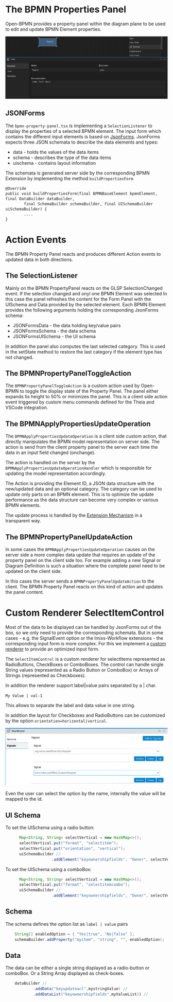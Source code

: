 # The BPMN Properties Panel

Open-BPMN provides a property panel within the diagram plane to be used to edit and update BPMN Element properties.

<img src="./images/property_panel-01.png" />


## JSONForms

The `bpmn-property-panel.tsx` is implementing a `SelectionListener` to display the properties of a selected BPMN element.
The input form which contains the different input elements is based on [JsonForms](https://jsonforms.io/). JsonForms expects three JSON schemata to describe the data elements and types:

 * data - holds the values of the data items
 * schema - describes the type of the data items
 * uischema - contains layout information
 
The schemata is generated server side by the corresponding BPMN Extension by implementing the method `buildPropertiesForm`


	@Override
	public void buildPropertiesForm(final BPMNBaseElement bpmnElement, final DataBuilder dataBuilder,
            final SchemaBuilder schemaBuilder, final UISchemaBuilder uiSchemaBuilder) {
            ....
	}

# Action Events

The BPMN Property Panel reacts and produces different Action events to updated data in both directions.

## The SelectionListener

Mainly on the BPMN PropertyPanel reacts on the GLSP SelectionChanged event. If the selection changed and onyl one BPMN Element was selected In this case the panel refreshes the content for the Form Panel with the UISchema and Data provided by the selected element. Each BPMN Element provides the following arguments holding the corresponding JsonForms schema:

* JSONFormsData - the data holding key/value pairs
* JSONFormsSchema - the data schema
* JSONFormsUISchema - the UI schema

In addition the panel also computes the last selected category. This is used in the setState method to restore the last category if the element type has not changed.

## The BPMNPropertyPanelToggleAction

The `BPMNPropertyPanelToggleAction` is a custom action used by Open-BPMN to toggle the display state of the Property Panel. The panel either expands tis height to 50% or minimizes the panel. This is a client side action event triggered by custom menu commands defined for the Theia and VSCode integration.

## The BPMNApplyPropertiesUpdateOperation

The `BPMNApplyPropertiesUpdateOperation` is a client side custom action, that directly manipulates the BPMN model representation on server side. The action is send from the client property panel to the server each time the data in an input field changed (onchange).

The action is handled on the server by the `BPMNApplyPropertiesUpdateOperationHandler` which is responsible for updating the model representation accordingly.

The Action is providing the Element ID, a JSON data structure with the new/updated data and an optional category. The category can be used to update only parts on an BPMN element. This is to optimize the update performance as the data structure can become very complex or various BPMN elements.

The update process is handled by the [Extension Mechanism](./BPMN_EXTENSIONS.md) in a transparent way. 

## The BPMNPropertyPanelUpdateAction

In some cases the `BPMNApplyPropertiesUpdateOperation` causes on the server side a more complex data update that requires an update of the property panel on the client side too. For example adding a new Signal or Diagram Definition is such a situation where the complete panel need to be updated on the client side.

In this cases the server sends a `BPMNPropertyPanelUpdateAction` to the client. The BPMN Property Panel reacts on this kind of action and updates the panel content.

# Custom Renderer SelectItemControl

Most of the data to be displayed can be handled by JsonForms out of the box, so we only need to provide the corresponding schemata. But in some cases - e.g. the SignalEvent option or the Imixs-Workflow extensions - the corresponding input form is more complex. For this we implement a [custom renderer](https://jsonforms.io/docs/tutorial/custom-renderers) to provide an optimized input form.

The `SelectItemControl` is a custom renderer for selectItems represented as RadioButtons, CheckBoxes or ComboBoxes.
The control can handle single String values (represented as a Radio Button or ComboBox) or Arrays of Strings (represented as Checkboxes).

In addition the renderer support label|value pairs separated by a | char.

`My Value | val-1`

This allows to separate the label and data value in one string.

In addition the layout for Checkboxes and RadioButtons can be customized by the option `orientation=horizontal|vertical`.

<img src="./images/property-panel-selectitem.png" />

Even the user can select the option by the name, internally the value will be mapped to the id. 
## UI Schema
To set the UISchema using  a radio button:

```java
      Map<String, String> selectVertical = new HashMap<>();
      selectVertical.put("format", "selectitem");
      selectVertical.put("orientation", "vertical");
	  uiSchemaBuilder //
                    .addElement("keyownershipfields", "Owner", selectVertical)
```

To set the UISchema using  a comboBox:

```java
      Map<String, String> selectVertical = new HashMap<>();
      selectVertical.put("format", "selectitemcombo");
	  uiSchemaBuilder //
                    .addElement("keyownershipfields", "Owner", selectVertical)
```

## Schema

The schema defines the option list as `label | value` pairs

```java
	String[] enabledOption = { "Yes|true", "No|false" };
	schemaBuilder.addProperty("myitem", "string", "", enabledOption);
```

## Data

The data can be either a single string displayed as a radio-button or comboBox. Or a String Array displayed as check-boxes.

```java
 	dataBuilder //
			.addData("keyupdateacl",mystringValue) //
			.addDataList("keyownershipfields",myValueList)) //
```
